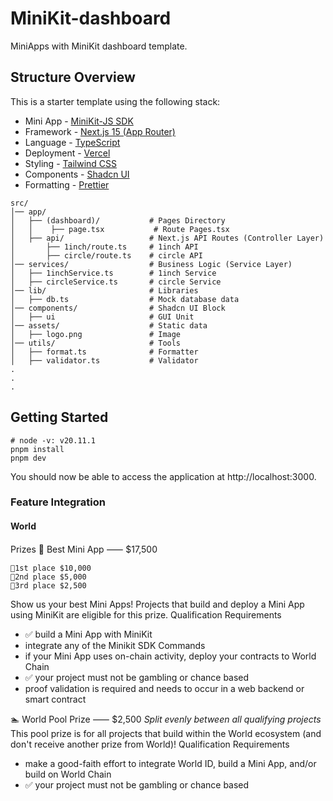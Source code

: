 # MiniKit-dashboard

MiniApps with MiniKit dashboard template.

## Structure Overview

This is a starter template using the following stack:

- Mini App - [MiniKit-JS SDK](https://docs.world.org/mini-apps/quick-start/installing)
- Framework - [Next.js 15 (App Router)](https://nextjs.org)
- Language - [TypeScript](https://www.typescriptlang.org)
- Deployment - [Vercel](https://vercel.com/docs/concepts/next.js/overview)
- Styling - [Tailwind CSS](https://tailwindcss.com)
- Components - [Shadcn UI](https://ui.shadcn.com/)
- Formatting - [Prettier](https://prettier.io)

```text
src/
│── app/
│   ├── (dashboard)/           # Pages Directory
│   │    ├── page.tsx           # Route Pages.tsx
│   ├── api/                   # Next.js API Routes (Controller Layer)
│       ├── 1inch/route.ts     # 1inch API
│       ├── circle/route.ts    # circle API
│── services/                  # Business Logic (Service Layer)
│   ├── 1inchService.ts        # 1inch Service
│   ├── circleService.ts       # circle Service
│── lib/                       # Libraries
│   ├── db.ts                  # Mock database data
│── components/                # Shadcn UI Block
│   ├── ui                     # GUI Unit
│── assets/                    # Static data
│   ├── logo.png               # Image
│── utils/                     # Tools
│   ├── format.ts              # Formatter
│   ├── validator.ts           # Validator
.
.
.
```

## Getting Started

```
# node -v: v20.11.1
pnpm install
pnpm dev
```

You should now be able to access the application at http://localhost:3000.

### Feature Integration

#### World

Prizes
📲 Best Mini App ⸺ $17,500

```text
🥇1st place $10,000
🥈2nd place $5,000
🥉3rd place $2,500
```

Show us your best Mini Apps! Projects that build and deploy a Mini App using MiniKit are eligible for this prize.
Qualification Requirements

- ✅ build a Mini App with MiniKit
- integrate any of the Minikit SDK Commands
- if your Mini App uses on-chain activity, deploy your contracts to World Chain
- ✅ your project must not be gambling or chance based
- proof validation is required and needs to occur in a web backend or smart contract

🏊 World Pool Prize ⸺ $2,500
_Split evenly between all qualifying projects_
This pool prize is for all projects that build within the World ecosystem (and don't receive another prize from World)!
Qualification Requirements

- make a good-faith effort to integrate World ID, build a Mini App, and/or build on World Chain
- ✅ your project must not be gambling or chance based
